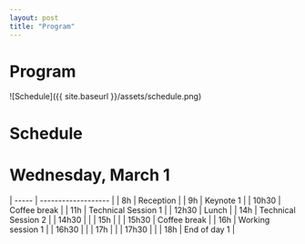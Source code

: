 ```yaml
---
layout: post
title: "Program"
---
```

# Program
![Schedule]({{ site.baseurl }}/assets/schedule.png)



# Schedule
# Wednesday, March 1

| ----- | ------------------- |
| 8h    | Reception           |
| 9h    | Keynote 1           |
| 10h30 | Coffee break        |
| 11h   | Technical Session 1 |
| 12h30 | Lunch               |
| 14h   | Technical Session 2 |
| 14h30 |                     |
| 15h   |                     |
| 15h30 | Coffee break        |
| 16h   | Working session 1   |
| 16h30 |                     |
| 17h   |                     |
| 17h30 |                     |
| 18h   | End of day 1        |
















